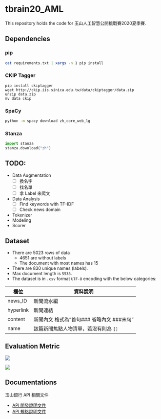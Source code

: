 # tbrain20_AML
This repository holds the code for 玉山人工智慧公開挑戰賽2020夏季賽.

## Dependencies

### pip
```bash
cat requirements.txt | xargs -n 1 pip install
```

### CKIP Tagger
```
pip install ckiptagger
wget http://ckip.iis.sinica.edu.tw/data/ckiptagger/data.zip
unzip data.zip
mv data ckip
```

### SpaCy
```bash
python -m spacy download zh_core_web_lg
```

### Stanza
```python
import stanza
stanza.download("zh")
```

## TODO:
- Data Augmentation
    - [ ] 換名字
    - [ ] 找名單
    - [ ] 拿 Label 來爬文
- Data Analysis
    - [ ] Find keywords with TF-IDF
    - [ ] Check news domain
- Tokenizer
- Modeling
- Scorer

## Dataset

- There are 5023 rows of data
    - 4651 are without labels
    - The document with most names has 15
- There are 830 unique names (labels).
- Max document length is `5538`.
- The dataset is in `.csv` format `UTF-8` encoding with the below categories:

| 欄位 | 資料說明 |
| - | - |
| news_ID | 新聞流水編 |
| hyperlink | 新聞連結 |
| content | 新聞內文 格式為”首句### 省略內文 ###末句” |
| name | 該篇新聞焦點人物清單，若沒有則為 `[]` |

## Evaluation Metric

<!-- $$
Score = \sum_{i=1}^N f(news_i) \\
f(news_i) = \begin{cases}\begin{aligned}
    1&, \qquad \text{if y} = \varnothing \text{ and p } = \varnothing \\
    0&, \qquad \text{if y} = \varnothing \text{ and p } \neq \varnothing \\
    0&, \qquad \text{if y} \neq \varnothing \text{ and p } = \varnothing \\
    \text{F1}(\text{y,p})&, \qquad \text{if y} = \{n_1,...,n_k\} \text{ and p } = \{n_1,...,n_k\} \\
\end{aligned}\end{cases}
$$ -->

![](https://i.imgur.com/elAnnWZ.png)

<!-- $$
\begin{aligned}
\text{F1} &= \frac{2}{\text{recall}^{-1} + \text{precision}^{-1}} \\
\text{recall} &= \frac{| \ T \ \cap \ P \ |}{T} \\
\text{precision} &= \frac{| \ T \ \cap \ P \ |}{P}
\end{aligned}
$$ -->

![](https://i.imgur.com/sRYktgv.png)

## Documentations

玉山銀行 API 相關文件
- [API 開發說明文件](https://hackmd.io/@UcQg6jwlT_WL_ZNkPZMm6Q/BJfELe_c8)  
- [API 規格說明文件](https://hackmd.io/@nqf_7suCTA2B-tYY2TvmYw/r11xDuMoL)
